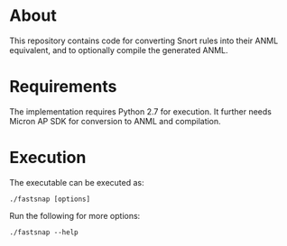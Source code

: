 About
=====
This repository contains code for converting Snort rules into their
ANML equivalent, and to optionally compile the generated ANML.

Requirements
============
The implementation requires Python 2.7 for execution.
It further needs Micron AP SDK for conversion to ANML and compilation.

Execution
=========
The executable can be executed as:
```
./fastsnap [options]
```
Run the following for more options:
```
./fastsnap --help
```
